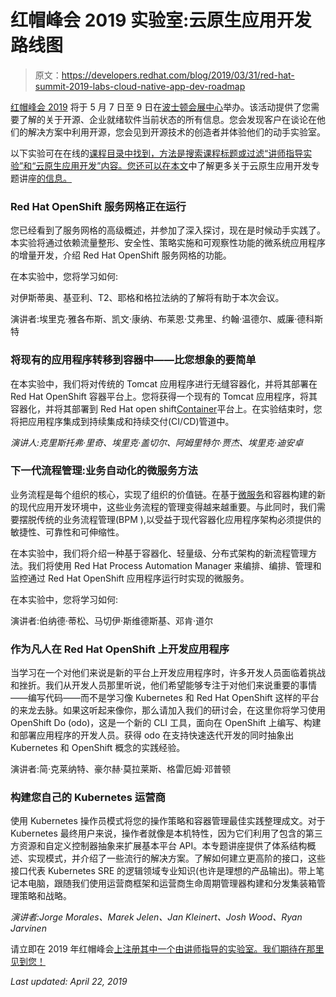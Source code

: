 # 红帽峰会 2019 实验室:云原生应用开发路线图

> 原文：<https://developers.redhat.com/blog/2019/03/31/red-hat-summit-2019-labs-cloud-native-app-dev-roadmap>

[红帽峰会 2019](https://www.redhat.com/en/summit/2019/?intcmp=701f20000012i8UAAQ) 将于 5 月 7 日至 9 日在[波士顿会展中心](https://www.signatureboston.com/BCEC)举办。该活动提供了您需要了解的关于开源、企业就绪软件当前状态的所有信息。您会发现客户在谈论在他们的解决方案中利用开源，您会见到开源技术的创造者并体验他们的动手实验室。

以下实验可在在线的[课程目录中找到，方法是搜索课程标题或过滤“讲师指导实验”和“云原生应用开发”内容。您还可以在本文](https://summit.redhat.com/conference/sessions)中了解更多关于云原生应用开发专题讲座[的信息。](https://developers.redhat.com/blog/2019/03/25/dive-into-developer-focused-sessions-at-red-hat-summit/)

### Red Hat OpenShift 服务网格正在运行

您已经看到了服务网格的高级概述，并参加了深入探讨，现在是时候动手实践了。本实验将通过依赖流量整形、安全性、策略实施和可观察性功能的微系统应用程序的增量开发，介绍 Red Hat OpenShift 服务网格的功能。

在本实验中，您将学习如何:

对伊斯蒂奥、基亚利、T2、耶格和格拉法纳的了解将有助于本次会议。

演讲者:埃里克·雅各布斯、凯文·康纳、布莱恩·艾弗里、约翰·温德尔、威廉·德科斯特

### 将现有的应用程序转移到容器中——比您想象的要简单

在本实验中，我们将对传统的 Tomcat 应用程序进行无缝容器化，并将其部署在 Red Hat OpenShift 容器平台上。您将获得一个现有的 Tomcat 应用程序，将其容器化，并将其部署到 Red Hat open shift[Container](https://developers.redhat.com/blog/category/containers/)平台上。在实验结束时，您将把应用程序集成到持续集成和持续交付(CI/CD)管道中。

*演讲人:克里斯托弗·里奇、埃里克·盖切尔、阿姆里特尔·贾杰、埃里克·迪安卓*

### 下一代流程管理:业务自动化的微服务方法

业务流程是每个组织的核心，实现了组织的价值链。在基于[微服务](https://developers.redhat.com/topics/microservices/)和容器构建的新的现代应用开发环境中，这些业务流程的管理变得越来越重要。与此同时，我们需要摆脱传统的业务流程管理(BPM ),以受益于现代容器化应用程序架构必须提供的敏捷性、可靠性和可伸缩性。

在本实验中，我们将介绍一种基于容器化、轻量级、分布式架构的新流程管理方法。我们将使用 Red Hat Process Automation Manager 来编排、编排、管理和监控通过 Red Hat OpenShift 应用程序运行时实现的微服务。

在本实验中，您将学习如何:

演讲者:伯纳德·蒂松、马切伊·斯维德斯基、邓肯·道尔

### 作为凡人在 Red Hat OpenShift 上开发应用程序

当学习在一个对他们来说是新的平台上开发应用程序时，许多开发人员面临着挑战和挫折。我们从开发人员那里听说，他们希望能够专注于对他们来说重要的事情——编写代码——而不是学习像 Kubernetes 和 Red Hat OpenShift 这样的平台的来龙去脉。如果这听起来像你，那么请加入我们的研讨会，在这里你将学习使用 OpenShift Do (odo)，这是一个新的 CLI 工具，面向在 OpenShift 上编写、构建和部署应用程序的开发人员。获得 odo 在支持快速迭代开发的同时抽象出 Kubernetes 和 OpenShift 概念的实践经验。

演讲者:简·克莱纳特、豪尔赫·莫拉莱斯、格雷厄姆·邓普顿

### 构建您自己的 Kubernetes 运营商

使用 Kubernetes 操作员模式将您的操作策略和容器管理最佳实践整理成文。对于 Kubernetes 最终用户来说，操作者就像是本机特性，因为它们利用了包含的第三方资源和自定义控制器抽象来扩展基本平台 API。本专题讲座提供了体系结构概述、实现模式，并介绍了一些流行的解决方案。了解如何建立更高阶的接口，这些接口代表 Kubernetes SRE 的逻辑领域专业知识(也许是理想的产品输出)。带上笔记本电脑，跟随我们使用运营商框架和运营商生命周期管理器构建和分发集装箱管理策略和战略。

*演讲者:Jorge Morales、Marek Jelen、Jan Kleinert、Josh Wood、Ryan Jarvinen*

请立即在 2019 年红帽峰会[上注册其中一个由讲师指导的实验室。我们期待在那里见到您！](https://www.redhat.com/en/summit/2019/?intcmp=701f20000012i8UAAQ)

*Last updated: April 22, 2019*